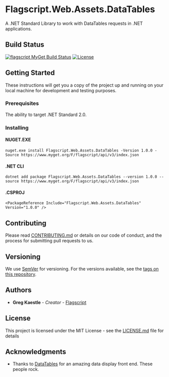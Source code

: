 # Flagscript.Web.Assets.DataTables

A .NET Standard Library to work with DataTables requests in .NET applications.

## Build Status
[![flagscript MyGet Build Status](https://www.myget.org/BuildSource/Badge/flagscript?identifier=71873cce-9dd9-4022-be84-5fdc08303021)](https://www.myget.org/)
[![License](http://img.shields.io/:license-mit-blue.svg)](https://github.com/flagscript/Flagscript.Web.Assets.DataTables/blob/master/LICENSE.md)

## Getting Started

These instructions will get you a copy of the project up and running on your local machine for development and testing purposes.

### Prerequisites

The ability to target .NET Standard 2.0.

### Installing

#### NUGET.EXE

```shell
nuget.exe install Flagscript.Web.Assets.DataTables -Version 1.0.0 -Source https://www.myget.org/F/flagscript/api/v3/index.json
```

#### .NET CLI

```shell
dotnet add package Flagscript.Web.Assets.DataTables --version 1.0.0 --source https://www.myget.org/F/flagscript/api/v3/index.json
```

#### .CSPROJ

```
<PackageReference Include="Flagscript.Web.Assets.DataTables" Version="1.0.0" />
```

## Contributing

Please read [CONTRIBUTING.md](CONTRIBUTING.md) or details on our code of conduct, and the process for submitting pull requests to us.

## Versioning

We use [SemVer](http://semver.org/) for versioning. For the versions available, see the [tags on this repository](https://github.com/flagscript/Flagscript.Web.Assets.DataTables/tags). 

## Authors

* **Greg Kaestle** - *Creator* - [Flagscript](https://github.com/Flagscript)

## License

This project is licensed under the MIT License - see the [LICENSE.md](LICENSE.md) file for details

## Acknowledgments

* Thanks to [DataTables](https://datatables.net) for an amazing data display front end. These people rock.

